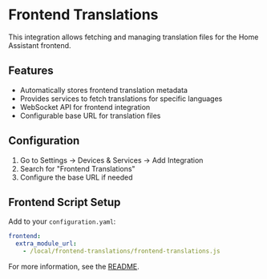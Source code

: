 # Frontend Translations

This integration allows fetching and managing translation files for the Home Assistant frontend.

## Features

- Automatically stores frontend translation metadata
- Provides services to fetch translations for specific languages
- WebSocket API for frontend integration
- Configurable base URL for translation files

## Configuration

1. Go to Settings → Devices & Services → Add Integration
2. Search for "Frontend Translations"
3. Configure the base URL if needed

## Frontend Script Setup

Add to your `configuration.yaml`:

```yaml
frontend:
  extra_module_url:
    - /local/frontend-translations/frontend-translations.js
```

For more information, see the [README](https://github.com/alaltitov/hacs-frontend-translations/blob/96f15470999c07634450d28e47f0011ce033cf81/README.md).
